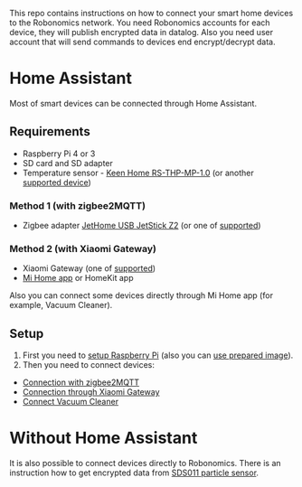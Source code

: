 This repo contains instructions on how to connect your smart home devices to the Robonomics network. You need Robonomics accounts for each device, they will publish encrypted data in datalog. Also you need user account that will send commands to devices end encrypt/decrypt data.

# Home Assistant

Most of smart devices can be connected through Home Assistant.

## Requirements

* Raspberry Pi 4 or 3
* SD card and SD adapter
* Temperature sensor - [Keen Home RS-THP-MP-1.0](https://www.zigbee2mqtt.io/devices/RS-THP-MP-1.0.html) (or another [supported device](https://www.zigbee2mqtt.io/information/supported_devices.html))

### Method 1 (with zigbee2MQTT)
* Zigbee adapter [JetHome USB JetStick Z2](https://jhome.ru/catalog/parts/PCBA/293/) (or one of [supported](https://www.zigbee2mqtt.io/information/supported_adapters.html))

### Method 2 (with Xiaomi Gateway)
* Xiaomi Gateway (one of [supported](https://www.home-assistant.io/integrations/xiaomi_miio#xiaomi-gateway))
* [Mi Home app](https://play.google.com/store/apps/details?id=com.xiaomi.smarthome&hl=ru&gl=US) or HomeKit app

Also you can connect some devices directly through Mi Home app (for example, Vacuum Cleaner).

## Setup

1. First you need to [setup Raspberry Pi](raspberry_setup.md) (also you can [use prepared image](docs/raspberry_image.md)).
2. Then you need to connect devices:
- [Connection with zigbee2MQTT](docs/zigbee2MQTT.md)
- [Connection through Xiaomi Gateway](docs/xiaomi_gateway.md)
- [Connect Vacuum Cleaner](docs/vacuum_connect.md)

# Without Home Assistant

It is also possible to connect devices directly to Robonomics. There is an instruction how to get encrypted data from [SDS011 particle sensor](docs/sds_connect.md). 